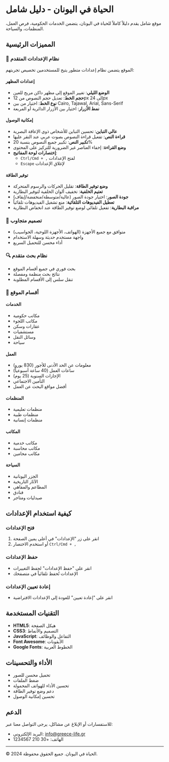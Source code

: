 # الحياة في اليونان - دليل شامل

موقع شامل يقدم دليلاً كاملاً للحياة في اليونان، يتضمن الخدمات الحكومية، فرص العمل، المنظمات، والسياحة.

## المميزات الرئيسية

### 🎨 نظام الإعدادات المتقدم
الموقع يتضمن نظام إعدادات متطور يتيح للمستخدمين تخصيص تجربتهم:

#### إعدادات المظهر
- **الوضع الليلي**: تغيير الموقع إلى مظهر داكن مريح للعين
- **حجم الخط**: تعديل حجم النصوص من 12px إلى 24px
- **نوع الخط**: اختيار من بين Cairo, Tajawal, Arial, Sans-Serif
- **نمط الأزرار**: اختيار بين الأزرار الدائرية أو المربعة

#### إمكانية الوصول
- **عالي التباين**: تحسين التباين للأشخاص ذوي الإعاقة البصرية
- **قراءة النص**: تفعيل قراءة النصوص بصوت عربي عند النقر عليها
- **تكبير النص**: تكبير جميع النصوص بنسبة 20%
- **وضع القراءة**: إخفاء العناصر غير الضرورية للتركيز على المحتوى
- **إختصارات لوحة المفاتيح**: 
  - `Ctrl/Cmd + ,` لفتح الإعدادات
  - `Escape` لإغلاق الإعدادات

#### توفير الطاقة
- **وضع توفير الطاقة**: تقليل الحركات والرسوم المتحركة
- **تعتيم الخلفية**: تخفيف ألوان الخلفية لتوفير البطارية
- **جودة الصور**: اختيار جودة الصور (عالية/متوسطة/منخفضة/إيقاف)
- **تعطيل الفيديوهات التلقائية**: منع تشغيل الفيديوهات تلقائياً
- **مراقبة البطارية**: تفعيل تلقائي لوضع توفير الطاقة عند انخفاض البطارية

### 📱 تصميم متجاوب
- متوافق مع جميع الأجهزة (الهواتف، الأجهزة اللوحية، الحواسيب)
- واجهة مستخدم حديثة وسهلة الاستخدام
- أداء محسن للتحميل السريع

### 🔍 نظام بحث متقدم
- بحث فوري في جميع أقسام الموقع
- نتائج بحث منظمة ومفصلة
- تنقل سلس إلى الأقسام المطلوبة

### 🎯 أقسام الموقع

#### الخدمات
- مكاتب حكومية
- مكاتب اللجوء
- عقارات وسكن
- مستشفيات
- وسائل النقل
- سياحة

#### العمل
- معلومات عن الحد الأدنى للأجور (830 يورو)
- ساعات العمل (40 ساعة أسبوعياً)
- الإجازات السنوية (25 يوم)
- التأمين الاجتماعي
- أفضل مواقع البحث عن العمل

#### المنظمات
- منظمات تعليمية
- منظمات طبية
- منظمات إنسانية

#### المكاتب
- مكاتب خدمية
- مكاتب محاسبة
- مكاتب محامين

#### السياحة
- الجزر اليونانية
- الآثار التاريخية
- المطاعم والمقاهي
- فنادق
- صيدليات ومتاجر

## كيفية استخدام الإعدادات

### فتح الإعدادات
1. انقر على زر "الإعدادات" في أعلى يمين الصفحة
2. أو استخدم الاختصار `Ctrl/Cmd + ,`

### حفظ الإعدادات
- انقر على "حفظ الإعدادات" لحفظ التغييرات
- الإعدادات تُحفظ تلقائياً في متصفحك

### إعادة تعيين الإعدادات
- انقر على "إعادة تعيين" للعودة إلى الإعدادات الافتراضية

## التقنيات المستخدمة

- **HTML5**: هيكل الصفحة
- **CSS3**: التصميم والأنماط
- **JavaScript**: التفاعل والوظائف
- **Font Awesome**: الأيقونات
- **Google Fonts**: الخطوط العربية

## الأداء والتحسينات

- تحميل محسن للصور
- ضغط الملفات
- تحسين الأداء للهواتف المحمولة
- دعم وضع توفير الطاقة
- تحسين إمكانية الوصول

## الدعم

للاستفسارات أو الإبلاغ عن مشاكل، يرجى التواصل معنا عبر:
- البريد الإلكتروني: info@greece-life.gr
- الهاتف: +30 210 1234567

---

© 2024 الحياة في اليونان. جميع الحقوق محفوظة.
